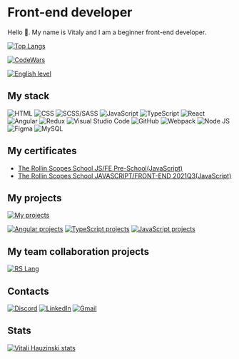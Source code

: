 # Front-end developer
Hello 👋. My name is Vitaly and I am a beginner front-end developer.

[![Top Langs](https://github-readme-stats.vercel.app/api/top-langs/?username=Hauzinski&layout=compact)](https://github.com/anuraghazra/github-readme-stats)

[![CodeWars](https://www.codewars.com/users/Hauzinski/badges/large)
](https://www.codewars.com/users/Hauzinski)

[![English level](https://img.shields.io/badge/English-A2+-white?style=flat&logoColor=red&labelColor=blue)](https://raw.githubusercontent.com/Hauzinski/my-english-level/main/English-A2.jpg)
## My stack
![HTML](https://img.shields.io/badge/HTML-red?style=flat&logo=html5&logoColor=red&labelColor=F3F3F3) ![CSS](https://img.shields.io/badge/CSS-blue?style=flat&logo=css3&logoColor=blue&labelColor=F3F3F3) ![SCSS/SASS](https://img.shields.io/badge/SCSS/SASS-FF00AE?style=flat&logo=sass&logoColor=FF00AE&labelColor=F3F3F3) ![JavaScript](https://img.shields.io/badge/JavaScript-yellow?style=flat&logo=javascript&logoColor=yellow&labelColor=F3F3F3) ![TypeScript](https://img.shields.io/badge/TypeScript-blue?style=flat&logo=typescript&logoColor=blue&labelColor=F3F3F3) ![React](https://img.shields.io/badge/React-00BFFF?style=flat&logo=react&logoColor=00BFFF&labelColor=F3F3F3) ![Angular](https://img.shields.io/badge/Angular-red?style=flat&logo=angular&logoColor=red&labelColor=F3F3F3) ![Redux](https://img.shields.io/badge/Redux-9370DB?style=flat&logo=redux&logoColor=9370DB&labelColor=F3F3F3) ![Visual Studio Code](https://img.shields.io/badge/Visual_Studio_Code-blue?style=flat&logo=visualstudiocode&logoColor=blue&labelColor=F3F3F3) ![GitHub](https://img.shields.io/badge/GitHub-black?style=flat&logo=github&logoColor=black&labelColor=F3F3F3) ![Webpack](https://img.shields.io/badge/Webpack-blue?style=flat&logo=webpack&logoColor=blue&labelColor=F3F3F3) ![Node JS](https://img.shields.io/badge/Node_JS-green?style=flat&logo=nodedotjs&logoColor=breen&labelColor=F3F3F3) ![Figma](https://img.shields.io/badge/Figma-B600FF?style=flat&logo=figma&logoColor=B600FF&labelColor=F3F3F3) ![MySQL](https://img.shields.io/badge/MySQL-black?style=flat&logo=mysql&logoColor=black&labelColor=F3F3F3) 
## My certificates
- [The Rollin Scopes School JS/FE Pre-School(JavaScript)](https://github.com/Hauzinski/Certificates/blob/master/JS.FE%20Pre-School.pdf)
- [The Rollin Scopes School JAVASCRIPT/FRONT-END 2021Q3(JavaScript)](https://github.com/Hauzinski/Certificates/blob/master/JS.FE.pdf)

## My projects
[![My projects](https://img.shields.io/badge/My_projects-black?style=flat&logo=github&logoColor=black&labelColor=F3F3F3)](https://github.com/Hauzinski/My-projects)

[![Angular projects](https://img.shields.io/badge/Angular_projects-red?style=flat&logo=angular&logoColor=red&labelColor=F3F3F3)](https://github.com/Hauzinski/My-projects/tree/Angular-projects)
[![TypeScript projects](https://img.shields.io/badge/TypeScript_projects-blue?style=flat&logo=typescript&logoColor=blue&labelColor=F3F3F3)](https://github.com/Hauzinski/My-projects/tree/TypeScript-projects)
[![JavaScript projects](https://img.shields.io/badge/JavaScript_projects-yellow?style=flat&logo=javascript&logoColor=yellow&labelColor=F3F3F3)](https://github.com/Hauzinski/My-projects/tree/JavaScript-projects)
## My team collaboration projects
[![RS Lang](https://img.shields.io/badge/RS_Lang-blue?style=flat&logo=typescript&logoColor=blue&labelColor=F3F3F3)](https://github.com/Hauzinski/My-projects/tree/TypeScript-projects/RS-Lang)
## Contacts
[![Discord](https://img.shields.io/badge/Discord-%40Hauzinski%231574-blue?style=flat&logo=discord&logoColor=blue&labelColor=FFFFFF)](https://discord.com/) [![LinkedIn](https://img.shields.io/badge/LinkedIn-hauzinski-blue?style=flat&logo=LinkedIn&logoColor=blue&labelColor=FFFFFF)](https://www.linkedin.com/in/hauzinski) [![Gmail](https://img.shields.io/badge/Gmail-hauzinski-red?style=flat&logo=gmail&logoColor=red&labelColor=FFFFFF)](mailto:hauzinski@gmail.com)
## Stats
[![Vitali Hauzinski stats](https://github-readme-stats.vercel.app/api?username=Hauzinski&show_icons=true&theme=nightowl&hide=stars,issues)](https://github.com/anuraghazra/github-readme-stats)
